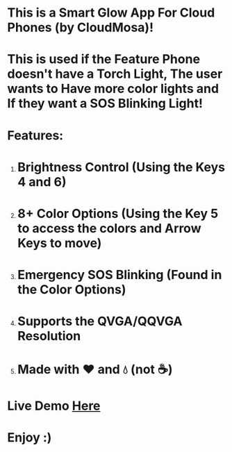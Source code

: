 <h1>This is a Smart Glow App For Cloud Phones (by CloudMosa)!</h1>
<h1>This is used if the Feature Phone doesn't have a Torch Light, The user wants to Have more color lights and If they want a SOS Blinking Light!</h1>
<h1>Features:</h1>
<ol>
  <li><h1>Brightness Control (Using the Keys 4 and 6)</h1></li>
  <li><h1>8+ Color Options (Using the Key 5 to access the colors and Arrow Keys to move)</h1></li>
  <li><h1>Emergency SOS Blinking (Found in the Color Options)</h1></li>
  <li><h1>Supports the QVGA/QQVGA Resolution</h1></li>
  <li><h1>Made with ❤️ and 💧 (not ☕)</h1></li>
</ol>
<h1>Live Demo <a href='https://fnafrad.github.io/Smart-Glow-CloudPhone/'>Here</a></h1>
<h1>Enjoy :)</h1>
